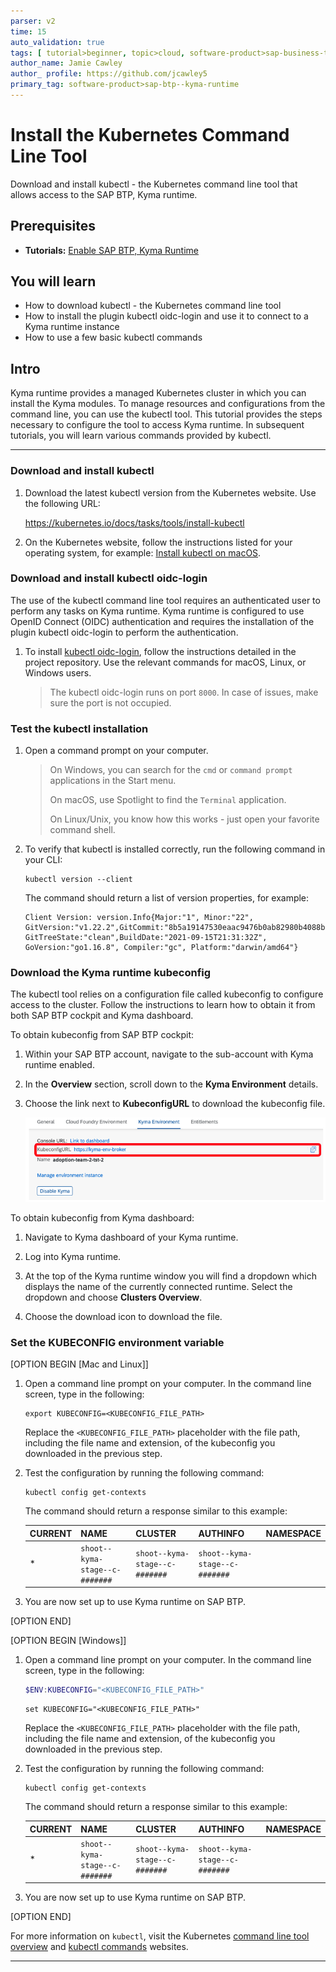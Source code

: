 ```yaml
---
parser: v2
time: 15
auto_validation: true
tags: [ tutorial>beginner, topic>cloud, software-product>sap-business-technology-platform]
author_name: Jamie Cawley
author_ profile: https://github.com/jcawley5
primary_tag: software-product>sap-btp--kyma-runtime
---
```


# Install the Kubernetes Command Line Tool
<!-- description --> Download and install kubectl - the Kubernetes command line tool that allows access to the SAP BTP, Kyma runtime.

## Prerequisites
 - **Tutorials:** [Enable SAP BTP, Kyma Runtime](https://developers.sap.com/tutorials/cp-kyma-getting-started.html)

## You will learn  
  - How to download kubectl - the Kubernetes command line tool
  - How to install the plugin kubectl oidc-login and use it to connect to a Kyma runtime instance
  - How to use a few basic kubectl commands

## Intro
Kyma runtime provides a managed Kubernetes cluster in which you can install the Kyma modules. To manage resources and configurations from the command line, you can use the kubectl tool. This tutorial provides the steps necessary to configure the tool to access Kyma runtime. In subsequent tutorials, you will learn various commands provided by kubectl.

---

### Download and install kubectl

1. Download the latest kubectl version from the Kubernetes website. Use the following URL:  

    <https://kubernetes.io/docs/tasks/tools/install-kubectl>

2. On the Kubernetes website, follow the instructions listed for your operating system, for example: [Install kubectl on macOS](https://kubernetes.io/docs/tasks/tools/install-kubectl-macos/).

### Download and install kubectl oidc-login

The use of the kubectl command line tool requires an authenticated user to perform any tasks on Kyma runtime. Kyma runtime is configured to use OpenID Connect (OIDC) authentication and requires the installation of the plugin kubectl oidc-login to perform the authentication.    

1. To install [kubectl oidc-login](https://github.com/int128/kubelogin), follow the instructions detailed in the project repository. Use the relevant commands for macOS, Linux, or Windows users.

    > The kubectl oidc-login runs on port `8000`. In case of issues, make sure the port is not occupied.

### Test the kubectl installation

1. Open a command prompt on your computer.

    > On Windows, you can search for the `cmd` or `command prompt` applications in the Start menu.  
    >
    > On macOS, use Spotlight to find the `Terminal` application.
    >
    > On Linux/Unix, you know how this works - just open your favorite command shell.

2. To verify that kubectl is installed correctly, run the following command in your CLI:

    ```Shell/Bash
    kubectl version --client
    ```

    The command should return a list of version properties, for example:

    ```Shell/Bash
    Client Version: version.Info{Major:"1", Minor:"22", GitVersion:"v1.22.2",GitCommit:"8b5a19147530eaac9476b0ab82980b4088bbc1b2", GitTreeState:"clean",BuildDate:"2021-09-15T21:31:32Z", GoVersion:"go1.16.8", Compiler:"gc", Platform:"darwin/amd64"}
    ```

### Download the Kyma runtime kubeconfig

The kubectl tool relies on a configuration file called kubeconfig to configure access to the cluster. Follow the instructions to learn how to obtain it from both SAP BTP cockpit and Kyma dashboard.

To obtain kubeconfig from SAP BTP cockpit:

1. Within your SAP BTP account, navigate to the sub-account with Kyma runtime enabled.

2. In the **Overview** section, scroll down to the **Kyma Environment** details.

3. Choose the link next to **KubeconfigURL** to download the kubeconfig file.

    ![kubeconfig](kubeconfig-btp.png)

To obtain kubeconfig from Kyma dashboard:   

1. Navigate to Kyma dashboard of your Kyma runtime.

2. Log into Kyma runtime.

3. At the top of the Kyma runtime window you will find a dropdown which displays the name of the currently connected runtime. Select the dropdown and choose **Clusters Overview**.

4. Choose the download icon to download the file.

### Set the KUBECONFIG environment variable

[OPTION BEGIN [Mac and Linux]]

1. Open a command line prompt on your computer. In the command line screen, type in the following:

    ```Shell/Bash
    export KUBECONFIG=<KUBECONFIG_FILE_PATH>
    ```
   Replace the `<KUBECONFIG_FILE_PATH>` placeholder with the file path, including the file name and extension, of the kubeconfig you downloaded in the previous step.

2. Test the configuration by running the following command:  

    ```Shell/Bash
    kubectl config get-contexts
    ```

    The command should return a response similar to this example:

    |CURRENT|NAME|CLUSTER|AUTHINFO|NAMESPACE|
    |-------|----|-------|--------|---------|
    |*      | `shoot--kyma-stage--c-#######`|`shoot--kyma-stage--c-#######`|`shoot--kyma-stage--c-#######`| |

3. You are now set up to use Kyma runtime on SAP BTP.

[OPTION END]

[OPTION BEGIN [Windows]]

1. Open a command line prompt on your computer. In the command line screen, type in the following:

    ```PowerShell
    $ENV:KUBECONFIG="<KUBECONFIG_FILE_PATH>"
    ```

    ```DOS
    set KUBECONFIG="<KUBECONFIG_FILE_PATH>"
    ```
   Replace the `<KUBECONFIG_FILE_PATH>` placeholder with the file path, including the file name and extension, of the kubeconfig you downloaded in the previous step.

2. Test the configuration by running the following command:  

    ```Shell/Bash
    kubectl config get-contexts
    ```

    The command should return a response similar to this example:

    |CURRENT|NAME|CLUSTER|AUTHINFO|NAMESPACE|
    |-------|----|-------|--------|---------|
    |*      | `shoot--kyma-stage--c-#######`|`shoot--kyma-stage--c-#######`|`shoot--kyma-stage--c-#######`| |

3. You are now set up to use Kyma runtime on SAP BTP.

[OPTION END]

For more information on `kubectl`, visit the Kubernetes [command line tool overview](https://kubernetes.io/docs/reference/kubectl/overview/) and [kubectl commands](https://kubernetes.io/docs/reference/generated/kubectl/kubectl-commands) websites.

---
